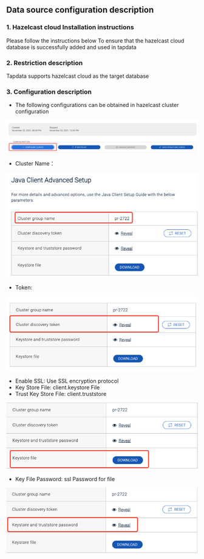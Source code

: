 ## **Data source configuration description**

### **1. Hazelcast cloud Installation instructions**

Please follow the instructions below To ensure that the hazelcast cloud database is successfully added and used in tapdata


### **2. Restriction description**
Tapdata supports hazelcast cloud as the target database

### **3. Configuration description**
- The following configurations can be obtained in hazelcast cluster configuration

![Image text](../images/hazcast_2.png)

- Cluster Name：

![Image text](../images/hazcast_1.png)

- Token:

![Image text](../images/hazcast_3.png)

- Enable SSL: Use SSL encryption protocol
- Key Store File: client.keystore File
- Trust Key Store File: client.truststore

![Image text](../images/hazcast_4.png)

- Key File Password: ssl Password for file

![Image text](../images/hazcast_5.png)
